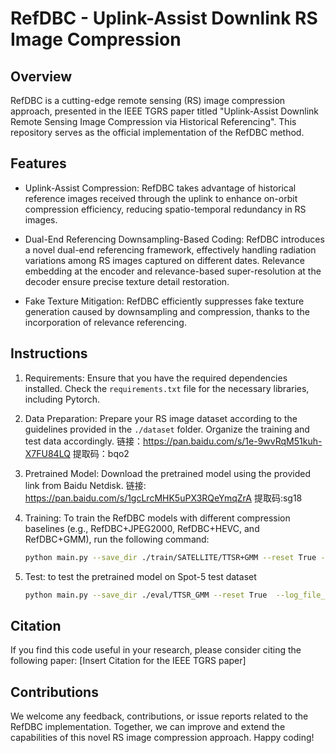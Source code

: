 # RefDBC - Uplink-Assist Downlink RS Image Compression

## Overview

RefDBC is a cutting-edge remote sensing (RS) image compression approach, presented in the IEEE TGRS paper titled "Uplink-Assist Downlink Remote Sensing Image Compression via Historical Referencing". This repository serves as the official implementation of the RefDBC method.

## Features

- Uplink-Assist Compression: RefDBC takes advantage of historical reference images received through the uplink to enhance on-orbit compression efficiency, reducing spatio-temporal redundancy in RS images.

- Dual-End Referencing Downsampling-Based Coding: RefDBC introduces a novel dual-end referencing framework, effectively handling radiation variations among RS images captured on different dates. Relevance embedding at the encoder and relevance-based super-resolution at the decoder ensure precise texture detail restoration.

- Fake Texture Mitigation: RefDBC efficiently suppresses fake texture generation caused by downsampling and compression, thanks to the incorporation of relevance referencing.

## Instructions

1. Requirements: Ensure that you have the required dependencies installed. Check the `requirements.txt` file for the necessary libraries, including Pytorch.

2. Data Preparation: Prepare your RS image dataset according to the guidelines provided in the `./dataset` folder. Organize the training and test data accordingly.
链接：https://pan.baidu.com/s/1e-9wvRqM51kuh-X7FU84LQ  提取码：bqo2
3. Pretrained Model: Download the pretrained model using the provided link from Baidu Netdisk. 链接: https://pan.baidu.com/s/1gcLrcMHK5uPX3RQeYmqZrA 
提取码:sg18

4. Training: To train the RefDBC models with different compression baselines (e.g., RefDBC+JPEG2000, RefDBC+HEVC, and RefDBC+GMM), run the following command:
   ```bash
   python main.py --save_dir ./train/SATELLITE/TTSR+GMM --reset True --log_file_name train.log --num_gpu 1 --num_workers 0 --dataset SATELLITE --dataset_dir G:/WHW/RS_compress/satellite --n_feats 64 --lr_rate 1e-4 --lr_rate_dis 1e-4 --lr_rate_lte 1e-5 --rec_w 1 --per_w 1e-2 --tpl_w 1e-2 --adv_w 1e-3 --batch_size 2 --num_init_epochs 10 --num_epochs 200 --print_every 600 --save_every 10 --train_crop_size 32

5. Test: to test the pretrained model on Spot-5 test dataset
   ```bash
   python main.py --save_dir ./eval/TTSR_GMM --reset True  --log_file_name eval.log  --eval True  --eval_save_results True  --usegmm True  --num_workers 0  --dataset SATELITE  --dataset_dir ../compression-TTSR/satelite  --model_path ./pretrained/model_x2_compress.pt

## Citation

If you find this code useful in your research, please consider citing the following paper:
[Insert Citation for the IEEE TGRS paper]

## Contributions

We welcome any feedback, contributions, or issue reports related to the RefDBC implementation. Together, we can improve and extend the capabilities of this novel RS image compression approach. Happy coding!
